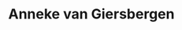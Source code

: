 ---
title: "Anneke van Giersbergen"
summary: "Dutch singer, songwriter, guitarist and pianist, born 8 March 1973 in Sint Michielsgestel, The Netherlands. Her first appearance on a release is: ."
image: "anneke-van-giersbergen.jpg"
apple_music_artist_url: "https://music.apple.com/gb/artist/anneke-van-giersbergen/268152253"
wikipedia_url: "https://en.wikipedia.org/wiki/Anneke_van_Giersbergen_(band)"
---